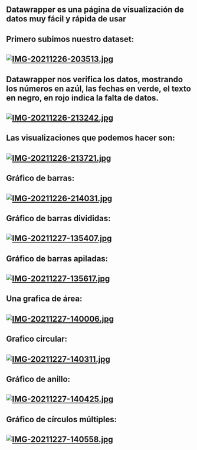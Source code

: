## Datawrapper es una página de visualización de datos muy fácil y rápida de usar
## Primero subimos nuestro dataset: 
## [![IMG-20211226-203513.jpg](https://i.postimg.cc/Pf4GF3Kd/IMG-20211226-203513.jpg)](https://postimg.cc/MXvrnYhL)

## Datawrapper nos verifica los datos, mostrando los números en azúl, las fechas en verde, el texto en negro, en rojo indica la falta de datos.
## [![IMG-20211226-213242.jpg](https://i.postimg.cc/nLL6LNy2/IMG-20211226-213242.jpg)](https://postimg.cc/dhzWHNtZ)

## Las visualizaciones que podemos hacer son:
## [![IMG-20211226-213721.jpg](https://i.postimg.cc/59pt0QkS/IMG-20211226-213721.jpg)](https://postimg.cc/V5rwZvwJ)

## Gráfico de barras:
## [![IMG-20211226-214031.jpg](https://i.postimg.cc/0jdfDdFn/IMG-20211226-214031.jpg)](https://postimg.cc/bSrkjbzS)

## Gráfico de barras divididas:
## [![IMG-20211227-135407.jpg](https://i.postimg.cc/K8TbbJL8/IMG-20211227-135407.jpg)](https://postimg.cc/cvd2M7Xp)

## Gráfico de barras apiladas:
## [![IMG-20211227-135617.jpg](https://i.postimg.cc/4dP75JNq/IMG-20211227-135617.jpg)](https://postimg.cc/9R4QXH9Y)

## Una grafica de área:
## [![IMG-20211227-140006.jpg](https://i.postimg.cc/ydxgvMgN/IMG-20211227-140006.jpg)](https://postimg.cc/ZBk5qDLk)

## Grafico circular:
## [![IMG-20211227-140311.jpg](https://i.postimg.cc/x1WNtxGG/IMG-20211227-140311.jpg)](https://postimg.cc/LJ3ssVbh)

## Gráfico de anillo: 
## [![IMG-20211227-140425.jpg](https://i.postimg.cc/x1KNpG6W/IMG-20211227-140425.jpg)](https://postimg.cc/PC5qPDs4)

## Gráfico de círculos múltiples:
## [![IMG-20211227-140558.jpg](https://i.postimg.cc/L6yHVxKy/IMG-20211227-140558.jpg)](https://postimg.cc/JGkVrchJ)
